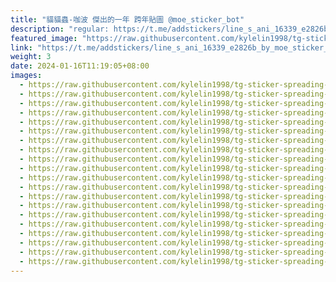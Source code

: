 ```yaml
---
title: "貓貓蟲-咖波 傑出的一年 跨年貼圖 @moe_sticker_bot"
description: "regular: https://t.me/addstickers/line_s_ani_16339_e2826b_by_moe_sticker_bot"
featured_image: "https://raw.githubusercontent.com/kylelin1998/tg-sticker-spreading-worldwide-images/main/img/52e9ec26-ced6-4df1-834c-b1179bacfb90.jpg"
link: "https://t.me/addstickers/line_s_ani_16339_e2826b_by_moe_sticker_bot"
weight: 3
date: 2024-01-16T11:19:05+08:00
images:
  - https://raw.githubusercontent.com/kylelin1998/tg-sticker-spreading-worldwide-images/main/img/52e9ec26-ced6-4df1-834c-b1179bacfb90.jpg
  - https://raw.githubusercontent.com/kylelin1998/tg-sticker-spreading-worldwide-images/main/img/5a6cb9af-d428-4575-bbfd-26b146105583.jpg
  - https://raw.githubusercontent.com/kylelin1998/tg-sticker-spreading-worldwide-images/main/img/475e0f56-0ec5-4b6a-832a-8c2da569164e.jpg
  - https://raw.githubusercontent.com/kylelin1998/tg-sticker-spreading-worldwide-images/main/img/5f902132-0de5-42bb-b1a5-699c3b5d7cae.jpg
  - https://raw.githubusercontent.com/kylelin1998/tg-sticker-spreading-worldwide-images/main/img/23341bcd-25d4-4bac-b2ae-e6f55df60527.jpg
  - https://raw.githubusercontent.com/kylelin1998/tg-sticker-spreading-worldwide-images/main/img/834a1e70-2ddb-4c00-b0ba-3c13f53e22cb.jpg
  - https://raw.githubusercontent.com/kylelin1998/tg-sticker-spreading-worldwide-images/main/img/e4c1261f-9e61-4eb3-b2d1-7bec4ccd3f71.jpg
  - https://raw.githubusercontent.com/kylelin1998/tg-sticker-spreading-worldwide-images/main/img/fb6a01a4-b56d-4d24-9ebf-06de43b49ca2.jpg
  - https://raw.githubusercontent.com/kylelin1998/tg-sticker-spreading-worldwide-images/main/img/b17c97f8-c027-4325-903a-7d80834f0578.jpg
  - https://raw.githubusercontent.com/kylelin1998/tg-sticker-spreading-worldwide-images/main/img/d17bb8cf-6350-4102-a571-a1f3fb163021.jpg
  - https://raw.githubusercontent.com/kylelin1998/tg-sticker-spreading-worldwide-images/main/img/60e92db8-0780-4169-98d3-7ef7f95be737.jpg
  - https://raw.githubusercontent.com/kylelin1998/tg-sticker-spreading-worldwide-images/main/img/adc61e20-e199-411a-9f5d-b859b31d008f.jpg
  - https://raw.githubusercontent.com/kylelin1998/tg-sticker-spreading-worldwide-images/main/img/60c11368-64f3-4074-b3cb-7aebc93e57a9.jpg
  - https://raw.githubusercontent.com/kylelin1998/tg-sticker-spreading-worldwide-images/main/img/99e46638-a161-4c8c-8ef8-2b7f56e242db.jpg
  - https://raw.githubusercontent.com/kylelin1998/tg-sticker-spreading-worldwide-images/main/img/156c087b-ccd3-45c7-87c4-3856fbb1c346.jpg
  - https://raw.githubusercontent.com/kylelin1998/tg-sticker-spreading-worldwide-images/main/img/bef79c97-94d9-41f9-b4d4-c91e97879c73.jpg
  - https://raw.githubusercontent.com/kylelin1998/tg-sticker-spreading-worldwide-images/main/img/378c84c3-e996-45fa-9e5c-357c75b90534.jpg
  - https://raw.githubusercontent.com/kylelin1998/tg-sticker-spreading-worldwide-images/main/img/25b2ed2d-982f-4e44-a53d-2ba8c2d3e7a3.jpg
  - https://raw.githubusercontent.com/kylelin1998/tg-sticker-spreading-worldwide-images/main/img/27ab8868-fd8d-4ac6-b2c2-a61c0b5a6947.jpg
  - https://raw.githubusercontent.com/kylelin1998/tg-sticker-spreading-worldwide-images/main/img/5f7b4ad5-3846-42d5-bbf7-c25b4bb24912.jpg
---
```

